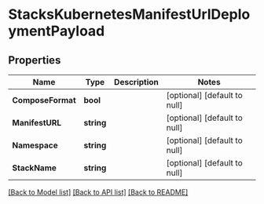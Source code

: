# StacksKubernetesManifestUrlDeploymentPayload

## Properties
Name | Type | Description | Notes
------------ | ------------- | ------------- | -------------
**ComposeFormat** | **bool** |  | [optional] [default to null]
**ManifestURL** | **string** |  | [optional] [default to null]
**Namespace** | **string** |  | [optional] [default to null]
**StackName** | **string** |  | [optional] [default to null]

[[Back to Model list]](../README.md#documentation-for-models) [[Back to API list]](../README.md#documentation-for-api-endpoints) [[Back to README]](../README.md)


